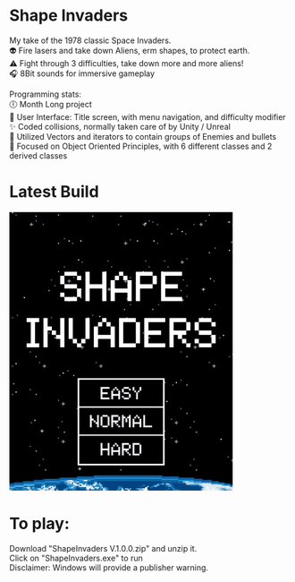 # Shape Invaders 
My take of the 1978 classic Space Invaders.  
👽 Fire lasers and take down Aliens, erm shapes, to protect earth.  
⚠️ Fight through 3 difficulties, take down more and more aliens!  
🎧 8Bit sounds for immersive gameplay  

Programming stats:  
🕕 Month Long project  
📔 User Interface: Title screen, with menu navigation, and difficulty modifier  
✨ Coded collisions, normally taken care of by Unity / Unreal  
👜 Utilized Vectors and iterators to contain groups of Enemies and bullets  
💪 Focused on Object Oriented Principles, with 6 different classes and 2 derived classes  

# Latest Build
![](https://github.com/TedmanNguyen/Space-Invaders-Clone/blob/main/Progress%20Gifs/hard%20mode%20update%20rescale.gif)

# To play:
Download "ShapeInvaders V.1.0.0.zip" and unzip it.  
Click on "ShapeInvaders.exe" to run  
Disclaimer: Windows will provide a publisher warning.   
